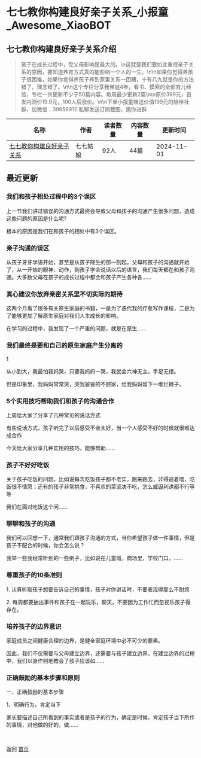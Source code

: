 # 七七教你构建良好亲子关系_小报童_Awesome_XiaoBOT

## 七七教你构建良好亲子关系介绍
> 孩子在成长过程中，受父母影响是最大的。\n这就是我们要如此重视亲子关系的原因，要知道养育方式真的能影响一个人的一生。\n\n如果你觉得养孩子很困难，如果你觉得养孩子养到家里关系一团糟，十有八九就是你的方法错了，理念错了。\n\n这个专栏分享我带娃4年，看书、摸索的全部育儿经验，专栏一共更新不少于50篇内容。每周最少更新2篇\n\n原价399元，首发内测价19.9元，100人后涨价。\n\n下单小报童赠送价值199元的陪伴社群，加微信：39656912.私聊发送订阅截图，邀你进群  
  


|名称|作者|读者数量|内容数量|更新时间|
|---|---|---|---|---|
|[七七教你构建良好亲子关系](https://xiaobot.net/p/77?refer=9c3f1c95-a052-465a-9902-f6d75080262a)|七七姑娘|92人|44篇|2024-11-01|

## 最近更新
### 我们和孩子相处过程中的3个误区

上一节我们讲过错误的沟通方式最终会导致父母和孩子的沟通产生很多问题，造成这些问题的原因是什么呢?

根本的原因是我们在和孩子的相处中有3个误区。

### 亲子沟通的误区

从孩子牙牙学语开始，甚至是从孩子降生的那一刻起，父母和孩子的沟通就开始了，从一开始的眼神、动作，到孩子学会说话以后的语言，我们每天都在和孩子沟通。大多数父母在孩子的成长过程中都会和孩子产生各种各......

### 真心建议你放弃亲密关系里不切实际的期待

这两个月看了很多有关原生家庭的书籍，一是为了迭代我的疗愈写作课程，二是为了能够更加了解原生家庭对我们人生成长的影响。

在学习的过程中，我发现了一个严重的问题，就是在原生......

### 我们最终是要和自己的原生家庭产生分离的​

1

从小到大，我最怕我妈哭，只要我妈妈一哭，我就会六神无主，手足无措。

但是印象里，我妈妈常常哭，哭我爸爸的不顾家，给我妈妈留下一堆烂摊子。

### 5个实用技巧帮助我们和孩子的沟通合作

上周给大家了分享了几种常见的说话方式

有些说话方式，孩子听完了以后感受不会太好，当一个人感受不好的时候就很难达成合作

今天给大家分享几种实用的技巧，能够帮助......

### 孩子不好好吃饭

关于孩子吃饭的问题。比如说每次吃饭孩子都不老实，跑来跑去，非得追着喂，吃饭很不情愿；还有的孩子非常挑食，不喜欢的菜坚决不吃，怎么威逼利诱都不行等等

我们在面对吃饭这个问......

### 聊聊和孩子的沟通

我们可以回想一下，通常我们跟孩子沟通的方式，当你希望孩子做一件事情，但是孩子不配合的时候，你会怎么说？

我举一些我经常听到的一些例子，比如说在儿童城，商场里，学校门口，......

### 尊重孩子的10条准则

1\. 认真听取孩子想要告诉自己的事情，孩子对你讲话时，不要表现得那么不耐烦

2\. 每周都要抽出事件和孩子在一起玩乐，聊天，不要因为工作忙而忽视乐孩子得存在。

### 培养孩子的边界意识

家庭成员之间健康合理的边界，是健全家庭环境中必不可少的要素。

因此，我们不仅需要与父母建立边界，还需要与孩子建立边界。在建立边界的过程中，我们以身作则地教会了孩子应该如......

### 正确鼓励的基本步骤和原则

一、正确鼓励的基本步骤



1、明确行为，肯定当下

家长要描述自己所看到的事实或者是孩子的行为，确定是时候，肯定孩子当下所作的事情，对他做的好的，做......


<a href="https://github.com/Reno9527/awesome-xiaobot" style="color: white; text-decoration: none;">awesome-xiaobot</a>

返回 [首页](../README.md)
